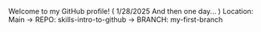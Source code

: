 Welcome to my GitHub profile!    ( 1/28/2025 And then one day... )
Location:  Main  ->  REPO: skills-intro-to-github  ->  BRANCH: my-first-branch
